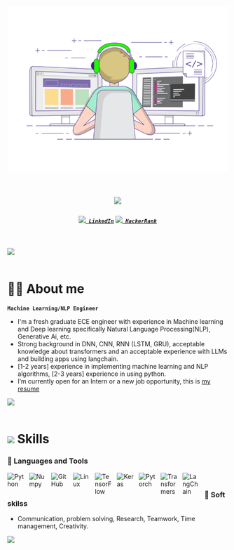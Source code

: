 <h1 align="center">
    <a href="https://git.io/typing-svg">
    <img src="https://raw.githubusercontent.com/devSouvik/devSouvik/master/gif3.gif">
    </a>
</h1>

<h1 align="center">
  <a href="https://git.io/typing-svg">
    <img src="https://readme-typing-svg.herokuapp.com/?lines=Hello,+There!+👋;This+is+Ahmed+Eldokmak..;Nice+to+meet+you!&center=true&size=30">
  </a>
</h1>

<h5 align="center">
  <code><a href="https://www.linkedin.com/in/ahmed-eldokmak-7350a81b2/" title="LinkedIn Profile"><img width="30" src="https://static.vecteezy.com/system/resources/previews/018/930/587/original/linkedin-logo-linkedin-icon-transparent-free-png.png"> LinkedIn</a></code>
  <code><a href="https://www.hackerrank.com/a7medeldokmak" title="HackerRank Profile"><img width="30" src="https://upload.wikimedia.org/wikipedia/commons/thumb/4/40/HackerRank_Icon-1000px.png/800px-HackerRank_Icon-1000px.png"> HackerRank</a></code>
</h5>
<br>

<img src="https://user-images.githubusercontent.com/73097560/115834477-dbab4500-a447-11eb-908a-139a6edaec5c.gif"><br><br>

# 🏄‍♂️ About me

**`Machine Learning/NLP Engineer`**

- I'm a fresh graduate ECE engineer with experience in Machine learning and Deep learning specifically Natural Language Processing(NLP), Generative Ai, etc.
- Strong background in DNN, CNN, RNN (LSTM, GRU), acceptable knowledge about transformers and an acceptable experience with LLMs and building apps using langchain.
- [1-2 years] experience in implementing machine learning and NLP algorithms, [2-3 years] experience in using python. 
- I’m currently open for an Intern or a new job opportunity, this is [my resume](https://drive.google.com/drive/folders/1TKNbrLDFsr9a1HZhZMiV3FsdoTJgcZvz?usp=sharing)


<img src="https://user-images.githubusercontent.com/73097560/115834477-dbab4500-a447-11eb-908a-139a6edaec5c.gif"><br><br>
# <img src="https://media2.giphy.com/media/QssGEmpkyEOhBCb7e1/giphy.gif?cid=ecf05e47a0n3gi1bfqntqmob8g9aid1oyj2wr3ds3mg700bl&rid=giphy.gif" width ="25"><b> Skills</b>

### 🧰 Languages and Tools
<img align="left" alt="Python" width="40px" style="padding-right:10px;" src="https://cdn.jsdelivr.net/gh/devicons/devicon/icons/python/python-plain.svg" />
<img align="left" alt="Numpy" width="40px" style="padding-right:10px;" src="https://user-images.githubusercontent.com/67586773/105040771-43887300-5a88-11eb-9f01-bee100b9ef22.png" />
<img align="left" alt="GitHub" width="40px" style="padding-right:10px;" src="https://cdn.jsdelivr.net/gh/devicons/devicon/icons/github/github-original.svg" />
<img align="left" alt="Linux" width="40px" style="padding-right:10px;" src="https://cdn.jsdelivr.net/gh/devicons/devicon/icons/linux/linux-original.svg" />
<img align="left" alt="TensorFlow" width="40px" style="padding-right:10px;" src="https://avatars.githubusercontent.com/u/15658638?s=280&v=4" />
<img align="left" alt="Keras" width="40px" style="padding-right:10px;" src="https://upload.wikimedia.org/wikipedia/commons/thumb/a/ae/Keras_logo.svg/1200px-Keras_logo.svg.png" />
<img align="left" alt="Pytorch" width="40px" style="padding-right:10px;" src="https://pytorch.org/assets/images/pytorch-logo.png" />
<img align="left" alt="Transformers" width="40px" style="padding-right:10px;" src="https://editor.analyticsvidhya.com/uploads/6350167a2c0590affeba7880ebeb46a115d863972d8ba.png" />
<img align="left" alt="LangChain" width="40px" style="padding-right:10px;" src="https://avatars.githubusercontent.com/u/126733545?s=200&v=4" />
<br />



### 🧰 Soft skilss
- Communication, problem solving, Research, Teamwork, Time management, Creativity. 

<img src="https://user-images.githubusercontent.com/73097560/115834477-dbab4500-a447-11eb-908a-139a6edaec5c.gif"><br><br>

<!---
<details>
 <summary><h3>👨‍💻 Ahmed's Journey</h3></summary>
-->
